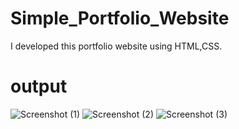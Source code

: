 # Simple_Portfolio_Website
I developed this portfolio website using HTML,CSS. 
# output
![Screenshot (1)](https://github.com/user-attachments/assets/af49b60b-ce0d-4ffc-a927-c181b6d082ec)
![Screenshot (2)](https://github.com/user-attachments/assets/b39e45b4-4e02-4ad4-816c-a2b79145808c)
![Screenshot (3)](https://github.com/user-attachments/assets/ba3da0bc-c1ff-4c07-8399-6f64931e4a23)
